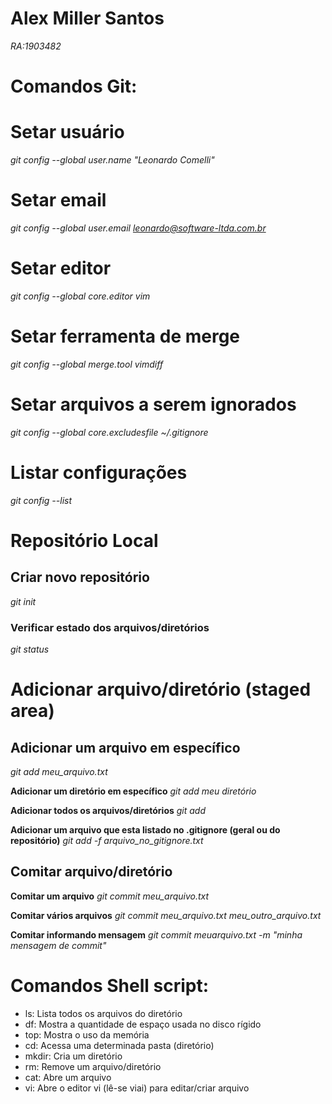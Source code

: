 # Alex Miller Santos
*RA:1903482*




# **Comandos Git:**
# **Setar usuário**
*git config --global user.name "Leonardo Comelli"*

# **Setar email**
*git config --global user.email leonardo@software-ltda.com.br*

# **Setar editor**
*git config --global core.editor vim*

# **Setar ferramenta de merge**
*git config --global merge.tool vimdiff*

# **Setar arquivos a serem ignorados**
*git config --global core.excludesfile ~/.gitignore*

# **Listar configurações**
*git config --list*

 
 # Repositório Local 
## Criar novo repositório
*git init*

### Verificar estado dos arquivos/diretórios
*git status*

# Adicionar arquivo/diretório (staged area)
## **Adicionar um arquivo em específico**
*git add meu_arquivo.txt*

**Adicionar um diretório em específico**
*git add meu diretório*

**Adicionar todos os arquivos/diretórios**
*git add*

**Adicionar um arquivo que esta listado no .gitignore (geral ou do repositório)**
*git add -f arquivo_no_gitignore.txt*

## Comitar arquivo/diretório
**Comitar um arquivo**
*git commit meu_arquivo.txt*

**Comitar vários arquivos**
*git commit meu_arquivo.txt meu_outro_arquivo.txt*

**Comitar informando mensagem**
*git commit meuarquivo.txt -m "minha mensagem de commit"*
# Comandos Shell script:
* ls: Lista todos os arquivos do diretório
* df: Mostra a quantidade de espaço usada no disco rígido
* top: Mostra o uso da memória
* cd: Acessa uma determinada pasta (diretório)
* mkdir: Cria um diretório
* rm: Remove um arquivo/diretório
* cat: Abre um arquivo
* vi: Abre o editor vi (lê-se viai) para editar/criar arquivo

